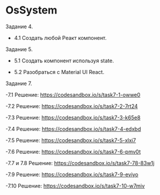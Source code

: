 # OsSystem

Задание 4.
- 4.1 Создать любой Реакт компонент.

Задание 5.
- 5.1 Создать компонент используя state.

- 5.2 Разобраться с Material UI React.


Задание 7.

-7.1 Решение: https://codesandbox.io/s/task7-1-owwe0

-7.2 Решение: https://codesandbox.io/s/task7-2-7rt24 

-7.3 Решение: https://codesandbox.io/s/task7-3-k65e8

-7.4 Решение: https://codesandbox.io/s/task7-4-edxbd

-7.5 Решение: https://codesandbox.io/s/task7-5-xlxi7

-7.6 Решение: https://codesandbox.io/s/task7-6-pmv0t

-7.7 и 7.8 Решение: https://codesandbox.io/s/task7-78-83w1j

-7.9 Решение: https://codesandbox.io/s/task7-9-eviyo

-7.10 Решение: https://codesandbox.io/s/task7-10-w7miv
